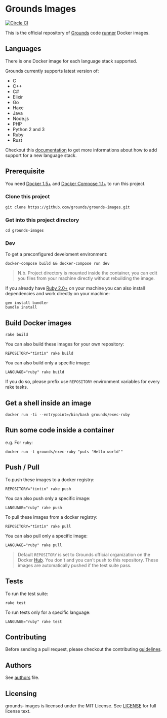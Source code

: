 # Grounds Images
[![Circle CI](https://circleci.com/gh/grounds/grounds-images/tree/master.svg?style=svg)](https://circleci.com/gh/grounds/grounds-images/tree/master)

This is the official repository of [Grounds](http://beta.42grounds.io) code
[runner](http://github.com/grounds/grounds-exec) Docker images.

## Languages
There is one Docker image for each language stack supported.

Grounds currently supports latest version of:

- C
- C++
- C#
- Elixir
- Go
- Haxe
- Java
- Node.js
- PHP
- Python 2 and 3
- Ruby
- Rust

Checkout this [documentation](/docs/NEW_LANGUAGE.md) to get more informations
about how to add support for a new language stack.

## Prerequisite

You need [Docker 1.5+](https://www.docker.com/) and
[Docker Compose 1.1+](https://docs.docker.com/compose/) to run this project.

### Clone this project

    git clone https://github.com/grounds/grounds-images.git

### Get into this project directory

    cd grounds-images

### Dev

To get a preconfigured develoment environment:

    docker-compose build && docker-compose run dev

>N.b. Project directory is mounted inside the container, you can edit you files
from your machine directly without rebuilding the image.

If you already have [Ruby 2.0+](http://www.ruby-lang.org) on your machine you
can also install dependencies and work directly on your machine:

    gem install bundler
    bundle install

## Build Docker images

    rake build

You can also build these images for your own repository:

    REPOSITORY="tintin" rake build

You can also build only a specific image:

    LANGUAGE="ruby" rake build

If you do so, please prefix use `REPOSITORY` environment variables for every rake
tasks.

## Get a shell inside an image

    docker run -ti --entrypoint=/bin/bash grounds/exec-ruby

## Run some code inside a container

e.g. For `ruby`:

    docker run -t grounds/exec-ruby "puts 'Hello world'"

## Push / Pull

To push these images to a docker registry:

    REPOSITORY="tintin" rake push

You can also push only a specific image:

    LANGUAGE="ruby" rake push

To pull these images from a docker registry:

    REPOSITORY="tintin" rake pull

You can also pull only a specific image:

    LANGUAGE="ruby" rake pull

>Default `REPOSITORY` is set to Grounds official organization on the Docker
[Hub](http://registry.hub.docker.com/repos/grounds/). You don't and you
can't push to this repository. These images are automatically pushed if the
test suite pass.

## Tests

To run the test suite:

    rake test

To run tests only for a specific language:

    LANGUAGE="ruby" rake test

## Contributing

Before sending a pull request, please checkout the contributing
[guidelines](/docs/CONTRIBUTING.md).

## Authors

See [authors](/docs/AUTHORS.md) file.

## Licensing

grounds-images is licensed under the MIT License. See [LICENSE](LICENSE) for
full license text.
